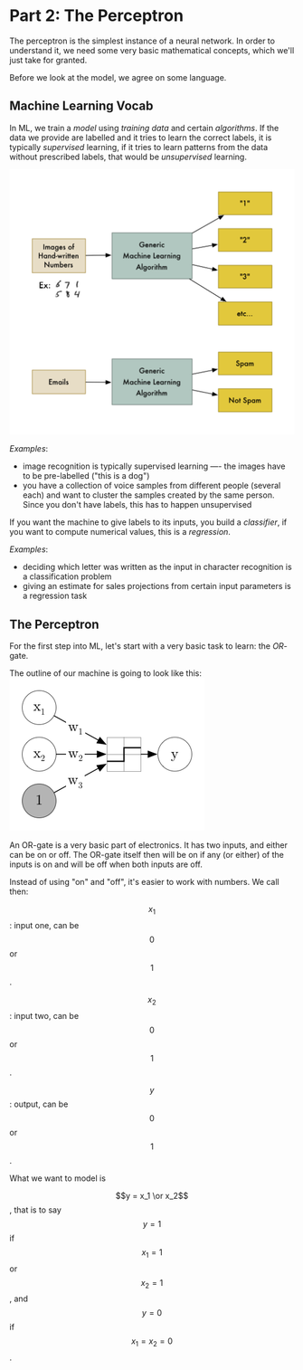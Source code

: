 <script src="https://cdn.mathjax.org/mathjax/latest/MathJax.js?config=TeX-AMS-MML_HTMLorMML" type="text/javascript"></script> 

Part 2: The Perceptron
==================

The perceptron is the simplest instance of a neural network. In order to understand it, we need some very basic mathematical concepts, which we'll just take for granted.

Before we look at the model, we agree on some language.

## Machine Learning Vocab

In ML, we train a _model_ using _training data_ and certain _algorithms_. If the data we provide are labelled and it tries to learn the correct labels, it is typically _supervised_ learning, if it tries to learn patterns from the data without prescribed labels, that would be _unsupervised_ learning.

![Schema](Schema.png)

*Examples*:

- image recognition is typically supervised learning —- the images have to be pre-labelled ("this is a dog")
- you have a collection of voice samples from different people (several each) and want to cluster the samples created by the same person. Since you don't have labels, this has to happen unsupervised

If you want the machine to give labels to its inputs, you build a _classifier_, if you want to compute numerical values, this is a _regression_.

*Examples*:

- deciding which letter was written as the input in character recognition is a classification problem
- giving an estimate for sales projections from certain input parameters is a regression task

## The Perceptron

For the first step into ML, let's start with a very basic task to learn: the *OR*-gate.

The outline of our machine is going to look like this: 
![OR-NN](OR.png)

An OR-gate is a very basic part of electronics. It has two inputs, and either can be on or off. The OR-gate itself then will be on if any (or either) of the inputs is on and will be off when both inputs are off.

Instead of using "on" and "off", it's easier to work with numbers. We call then:

$$x_1$$: input one, can be $$0$$ or $$1$$.

$$x_2$$: input two, can be $$0$$ or $$1$$.

$$y$$: output, can be $$0$$ or $$1$$.

What we want to model is

$$y = x_1 \or x_2$$, that is to say $$y=1$$ if $$x_1=1$$ or $$x_2=1$$, and $$y=0$$ if $$x_1=x_2=0$$.